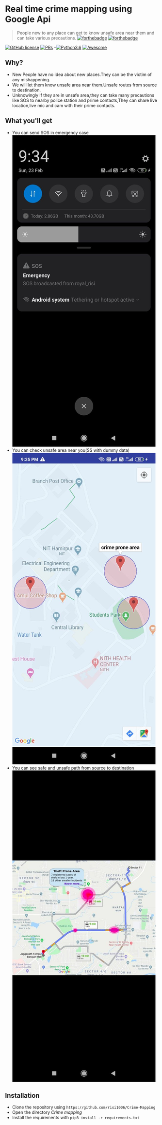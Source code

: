 # Real time crime mapping using Google Api
> People new to any place can get to know unsafe area near them and can take various precautions.
[![forthebadge](https://forthebadge.com/images/badges/built-for-android.svg)](https://forthebadge.com)
[![forthebadge](https://forthebadge.com/images/badges/made-with-java.svg)](https://forthebadge.com)

[![GitHub license](https://img.shields.io/badge/license-MIT-brightgreen?logo=github)](https://github.com/risi1006/Crime-Mapping/blob/master/LICENSE)
[![PRs](https://img.shields.io/badge/PRs-Welcome-informational)](https://github.com/risi1006/Crime-Mapping)
-[![Python3.6](https://img.shields.io/badge/python-3.6-success?logo=python)](https://www.python.org/downloads/release/python-360/)
[![Awesome](https://cdn.rawgit.com/sindresorhus/awesome/d7305f38d29fed78fa85652e3a63e154dd8e8829/media/badge.svg)](https://github.com/risi1006/Crime-Mapping)  

## Why?
- New People have no idea about new places.They can be the victim of any mishappening.
- We will let them know unsafe area near them.Unsafe routes from source to destination.
- Unknowingly if they are in unsafe area,they can take many precautions like SOS to nearby police station and prime contacts,They can share live location,live mic and cam with their prime contacts.

## What you'll get
- You can send SOS in emergency case <img src="/screenshot/ss1.jpg" alt="Yahan ek SOS ka picture aata hai, but tumhara net slow hai">
- You can check unsafe area near you(SS with dummy data) <img src="/screenshot/ss2.jpg" alt="Yahan ek marked map aata, but tumhara net slow hai">
- You can see safe and unsafe path from source to destination <img src="/screenshot/ss3.jpg" alt="Yahan ek aur marked map aata, but tumhara net slow hai">

## Installation
- Clone the repository using ```https://github.com/risi1006/Crime-Mapping```
- Open the directory *Crime mapping*
- Install the requirements with ```pip3 install -r requirements.txt```


